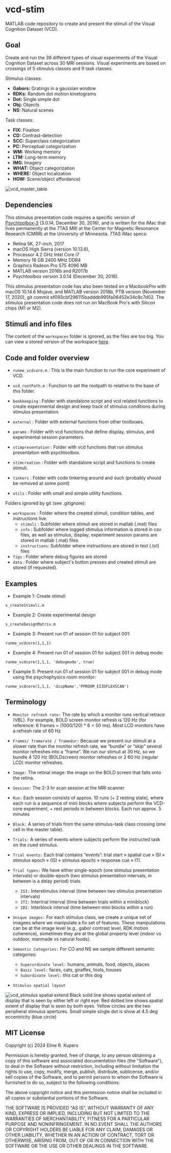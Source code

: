 # vcd-stim

MATLAB code repository to create and present the stimuli of the Visual Cognition Dataset (VCD).


## Goal

Create and run the 39 different types of visual experiments of the Visual Cognition Dataset across 30 MRI sessions. Visual experiments are based on crossings of 5 stimulus classes and 9 task classes.

Stimulus classes:
* **Gabors:** Gratings in a gaussian window
* **RDKs:** Random dot motion kinetograms 
* **Dot:** Single simple dot
* **Obj:** Objects
* **NS:** Natural scenes

Task classes:
* **FIX:** Fixation
* **CD:** Contrast-detection
* **SCC:** Superclass categorization
* **PC:** Perceptual categorization
* **WM:** Working memory
* **LTM:** Long-term memory
* **IMG**: Imagery
* **WHAT:** Object categorization
* **WHERE:** Object localization
* **HOW:** Scene/object affordance)

![vcd_master_table](https://github.com/user-attachments/assets/87e1f9ff-ce71-4c62-9548-f9325a09a5c2)


## Dependencies
This stimulus presentation code requires a specific version of [Psychtoolbox-3](https://github.com/Psychtoolbox-3/Psychtoolbox-3) (3.0.14, December 30, 2016), and is written for the iMac that lives permanently at the 7TAS MRI at the Center for Magnetic Resonance Research (CMRR) at the University of Minnesota. 
7TAS iMac specs:
* Retina 5K, 27-inch, 2017
* macOS High Sierra (version 10.13.6), 
* Processor 4.2 GHz Intel Core i7
* Memory 16 GB 2400 MHz DDR4
* Graphics Radeon Pro 575 4096 MB
* MATLAB version 2016b and R2017b
* Psychtoolbox version 3.0.14 (December 30, 2016).

This stimulus presentation code has also been tested on a MacbookPro with macOS 10.14.6 Mojave, and MATLAB version 2018b, PTB version (November 17, 2020), git commit ef093cbf296115badddb995fa06452e34c8c7d02. The stimulus presentation code does not run on MacBook Pro's with Silicon chips (M1 or M2).

## Stimuli and info files

The content of the `workspaces` folder is ignored, as the files are too big. You can view a stored version of the workspace [here](https://drive.google.com/drive/folders/1Boahkioyk5sLrlVFPKiTmLR2RoDlDeaS?usp=sharing).

## Code and folder overview

* `runme_vcdcore.m`	 :	This is the main function to run the core experiment of VCD.
* `vcd_rootPath.m` 	 : 	Function to set the rootpath to relative to the base of this folder.

* `bookkeeping`		 :	Folder with standalone script and vcd related functions to create experimental design and keep track of stimulus conditions during stimulus presentation.
* `external`		 :	Folder with external functions from other toolboxes.
* `params` 			 :	Folder with vcd functions that define display, stimulus, and experimental session parameters.
* `stimpresentation` :	Folder with vcd functions that run stimulus presentation with psychtoolbox.
* `stimcreation`	 : 	Folder with standalone script and functions to create stimuli.
* `tinkers`			 : 	Folder with code tinkering around and such (probably should be removed at some point)
* `utils` 			 : 	Folder with small and simple utility functions.


Folders ignored by git (see .gitignore):
* `workspaces`		:	Folder where the created stimuli, condition tables, and instructions live.
	* `stimuli`		: 	Subfolder where stimuli are stored in matlab (.mat) files
	* `info`		: 	Subfolder where logged stimulus information is stored in csv files, as well as stimulus, display, experiment session params are stored in matlab (.mat) files.	
	* `instructions`: 	Subfolder where instructions are stored in text (.txt) files
* `figs`		    : 	Folder where debug figures are stored
* `data` 		    : 	Folder where subject's button presses and created stimuli are stored (if requested).


## Examples

* Example 1: Create stimuli
  
`s_createStimuli.m`

* Example 2: Create experimental design
  
`s_createDesignMatrix.m`

* Example 3: Present run 01 of session 01 for subject 001:
  
`runme_vcdcore(1,1,1)`

* Example 4: Present run 01 of session 01 for subject 001 in debug mode:
  
`runme_vcdcore(1,1,1, 'debugmode', true)`

* Example 5: Present run 01 of session 01 for subject 001 in debug mode using the psychophysics room monitor:
  
`runme_vcdcore(1,1,1, 'dispName','PPROOM_EIZOFLEXSCAN')`

## Terminology

* `Monitor refresh rate:` The rate by which a monitor runs vertical retrace (VBL). For example, BOLD screen monitor refresh is 120 Hz (for reference: 6 frames = (1000/120) * 6 = 50 ms). Most LCD monitors have a refresh rate of 60 Hz
* `Frames/ framerate / framedur:` Because we present our stimuli at a slower rate than the monitor refresh rate, we “bundle” or “skip” several monitor refreshes into a “frame”. We run our stimuli at 30 Hz, so we bundle 4 120 Hz (BOLDscreen) monitor refreshes or 2 60 Hz (regular LCD) monitor refreshes.
* `Image:`  The retinal image: the image on the BOLD screen that falls onto the retina.
* `Session:` The 2-3 hr scan session at the MRI scanner
* `Run:` Each session consists of approx. 10 runs (+ 2 resting state), where each run is a sequence of mini blocks where subjects perform the VCD-core experiment, + rest periods in between blocks.  Each run approx. 5 minutes
* `Block:` A series of trials from the same stimulus-task class crossing (one cell in the master table).
* `Trials:` A series of events where subjects perform the instructed task on the cued stimulus. 
* `Trial events:` Each trial contains “events”: trial start » spatial cue » ISI » stimulus epoch » (ISI » stimulus epoch) »  response cue » ITI.
* `Trial types:` We have either single-epoch (one stimulus presentation intervals) or double-epoch (two stimulus presentation intervals, in between is a delay period) trials.
	* `ISI:` Interstimulus interval (time between two stimulus presentation intervals)
	* `ITI:` Intertrial interval (time between trials within a miniblock)
	* `IBI:` Interblock interval (time between mini blocks within a run)

* `Unique images:` For each stimulus class, we create a unique set of imagees where we manipulate a fix set of features. These manipulations can be at the image level (e.g., gabor contrast level, RDK motion coherence), sometimes they are at the global property level (indoor vs outdoor, manmade vs natural foods). 

* `Semantic Categories:` For CO and NS we sample different semantic categories:
	* `Superordinate level:` humans, animals, food, objects, places
	* `Basic level:` faces, cats, giraffes, tools, houses
	* `Subordinate level:`  *this* cat or *this* dog

* `Stimulus spatial layout`
  
![vcd_stimulus spatial extend](https://github.com/user-attachments/assets/70146c2c-b355-48f7-afc7-9ec5aefd0851)
Black solid line shows spatial extent of display that is seen by either left or right eye. 
Red dotted line shows spatial extent of display that is seen by both eyes.
Yellow circles are the two peripheral stimulus apertures. Small simple single dot is show at 4.5 deg eccentricity (blue circle)


## MIT License

Copyright (c) 2024 Eline R. Kupers

Permission is hereby granted, free of charge, to any person obtaining a copy
of this software and associated documentation files (the "Software"), to deal in the Software without restriction, including without limitation the rights to use, copy, modify, merge, publish, distribute, sublicense, and/or sell copies of the Software, and to permit persons to whom the Software is furnished to do so, subject to the following conditions:

The above copyright notice and this permission notice shall be included in all copies or substantial portions of the Software.

THE SOFTWARE IS PROVIDED "AS IS", WITHOUT WARRANTY OF ANY KIND, EXPRESS OR IMPLIED, INCLUDING BUT NOT LIMITED TO THE WARRANTIES OF MERCHANTABILITY, FITNESS FOR A PARTICULAR PURPOSE AND NONINFRINGEMENT. IN NO EVENT SHALL THE AUTHORS OR COPYRIGHT HOLDERS BE LIABLE FOR ANY CLAIM, DAMAGES OR OTHER LIABILITY, WHETHER IN AN ACTION OF CONTRACT, TORT OR OTHERWISE, ARISING FROM, OUT OF OR IN CONNECTION WITH THE SOFTWARE OR THE USE OR OTHER DEALINGS IN THE SOFTWARE.
